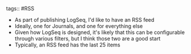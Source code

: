 tags:: #RSS

- As part of publishing LogSeq, I'd like to have an RSS feed
- Ideally, one for Journals, and one for everything else
- Given how LogSeq is designed, it's likely that this can be configurable through various filters, but I think those two are a good start
- Typically, an RSS feed has the last 25 items